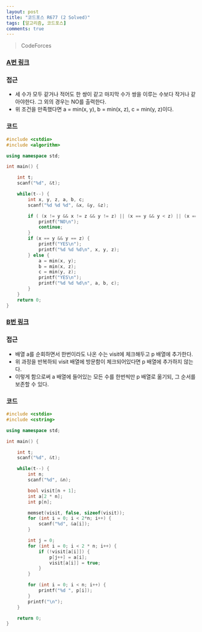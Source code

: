 ```yaml
---
layout: post
title: "코드포스 R677 (2 Solved)"
tags: [알고리즘, 코드포스]
comments: true
---
```


> CodeForces  

### [A번 링크](https://codeforces.com/contest/1385/problem/A)  

### 접근  
- 세 수가 모두 같거나 적어도 한 쌍이 같고 마지막 수가 쌍을 이루는 수보다 작거나 같아야한다. 그 외의 경우는 NO를 출력한다.  
- 위 조건을 만족했다면 a = min(x, y), b = min(x, z), c = min(y, z)이다.  

### 코드  
~~~c++
#include <cstdio>
#include <algorithm>

using namespace std;

int main() {

    int t;
    scanf("%d", &t);

    while(t--) {
        int x, y, z, a, b, c;
        scanf("%d %d %d", &x, &y, &z);

        if ( (x != y && x != z && y != z) || (x == y && y < z) || (x == z && z < y) || (y == z && z < x)) {
            printf("NO\n");
            continue;
        }
        if (x == y && y == z) {
            printf("YES\n");
            printf("%d %d %d\n", x, y, z);
        } else {
            a = min(x, y);
            b = min(x, z);
            c = min(y, z);
            printf("YES\n");
            printf("%d %d %d\n", a, b, c);
        }
    }
    return 0;
}
~~~

### [B번 링크](https://codeforces.com/contest/1385/problem/B)  

### 접근  
- 배열 a를 순회하면서 한번이라도 나온 수는 visit에 체크해두고 p 배열에 추가한다.  
- 위 과정을 반복하되 visit 배열에 방문함이 체크되어있다면 p 배열에 추가하지 않는다.  
- 이렇게 함으로써 a 배열에 들어있는 모든 수를 한번씩만 p 배열로 옮기되, 그 순서를 보존할 수 있다.  

### 코드  
~~~c++
#include <cstdio>
#include <cstring>

using namespace std;

int main() {

    int t;
    scanf("%d", &t);

    while(t--) {
        int n;
        scanf("%d", &n);

        bool visit[n + 1];
        int a[2 * n];
        int p[n];

        memset(visit, false, sizeof(visit));
        for (int i = 0; i < 2*n; i++) {
            scanf("%d", &a[i]);
        }

        int j = 0;
        for (int i = 0; i < 2 * n; i++) {
            if (!visit[a[i]]) {
                p[j++] = a[i];
                visit[a[i]] = true;
            }
        }

        for (int i = 0; i < n; i++) {
            printf("%d ", p[i]);
        }
        printf("\n");
    }

    return 0;
}
~~~
